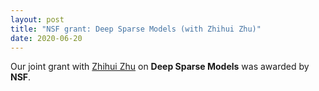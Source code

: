 ```yaml
---
layout: post
title: "NSF grant: Deep Sparse Models (with Zhihui Zhu)"
date: 2020-06-20
---
```

Our joint grant with [Zhihui Zhu](https://mysite.du.edu) on **Deep Sparse Models** was awarded by **NSF**.
